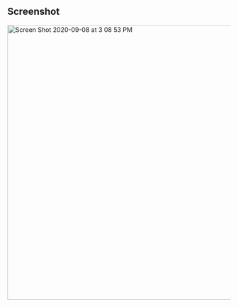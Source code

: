 ## Screenshot
<img width="620" alt="Screen Shot 2020-09-08 at 3 08 53 PM" src="https://user-images.githubusercontent.com/48977789/92528017-42475f80-f1e5-11ea-8cc5-df9c5aa0754c.png">

